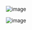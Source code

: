  ![image](https://user-images.githubusercontent.com/82009638/189391391-eb842286-eb44-461c-bd9f-712c2ac228d2.png)
 




![image](https://user-images.githubusercontent.com/82009638/189391719-e1cd7ae6-6cd5-48dc-b214-12ad19516989.png)

